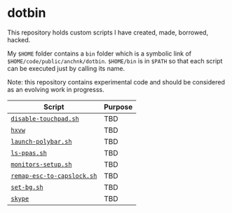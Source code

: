 # dotbin

This repository holds custom scripts I have created, made, borrowed, hacked.

My `$HOME` folder contains a `bin` folder which is a symbolic link of
`$HOME/code/public/anchnk/dotbin`. `$HOME/bin` is in `$PATH` so that each
script can be executed just by calling its name.

Note: this repository contains experimental code and should be considered as an
evolving work in progresss.

Script | Purpose
-------|------------
[`disable-touchpad.sh`](disable-touchpad.sh) | TBD
[`hxvw`](hxvw) | TBD
[`launch-polybar.sh`](launch-polybar.sh) | TBD
[`ls-ppas.sh`](ls-ppas.sh) | TBD
[`monitors-setup.sh`](monitors-setup.sh) | TBD
[`remap-esc-to-capslock.sh`](remap-esc-to-capslock.sh) | TBD
[`set-bg.sh`](set-bg.sh) | TBD
[`skype`](skype) | TBD
